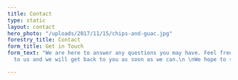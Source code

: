 ```yaml
---
title: Contact
type: static
layout: contact
hero_photo: "/uploads/2017/11/15/chips-and-guac.jpg"
forestry_title: Contact
form_title: Get in Touch
form_text: "We are here to answer any questions you may have. Feel free to reach out
  to us and we will get back to you as soon as we can.\n \nWe hope to see you soon!"

---
```

